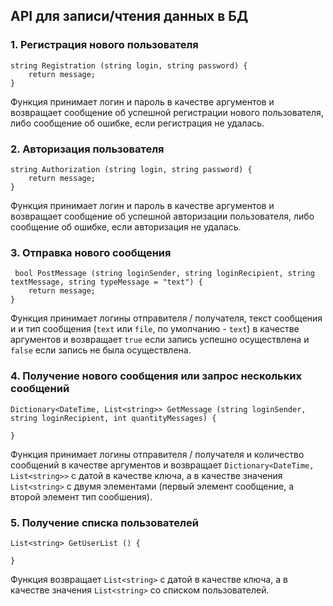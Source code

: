 ﻿## API для записи/чтения данных в БД

### 1. Регистрация нового пользователя
```
string Registration (string login, string password) {
    return message;
}
```

Функция принимает логин и пароль в качестве аргументов и возвращает сообщение об успешной регистрации нового пользователя, либо сообщение об ошибке, если регистрация не удалась.

### 2. Авторизация пользователя
```
string Authorization (string login, string password) {
    return message;
}
```

Функция принимает логин и пароль в качестве аргументов и возвращает сообщение об успешной авторизации пользователя, либо сообщение об ошибке, если авторизация не удалась.

### 3. Отправка нового сообщения
```
 bool PostMessage (string loginSender, string loginRecipient, string textMessage, string typeMessage = "text") {
    return message;
}
```

Функция принимает логины отправителя / получателя, текст сообщения и и тип сообщения (`text` или `file`, по умолчанию - `text`) в качестве аргументов и возвращает `true` если запись успешно осуществлена и `false` если запись не была осуществлена.

### 4. Получение нового сообщения или запрос нескольких сообщений
```
Dictionary<DateTime, List<string>> GetMessage (string loginSender, string loginRecipient, int quantityMessages) {

}
```

Функция принимает логины отправителя / получателя и количество сообщений в качестве аргументов и возвращает `Dictionary<DateTime, List<string>>` с датой в качестве ключа, а в качестве значения `List<string>` с двумя элементами (первый элемент сообщение, а второй элемент тип сообшения).

### 5. Получение списка пользователей
```
List<string> GetUserList () {

}
```

Функция возвращает `List<string>` с датой в качестве ключа, а в качестве значения `List<string>` со списком пользователей.